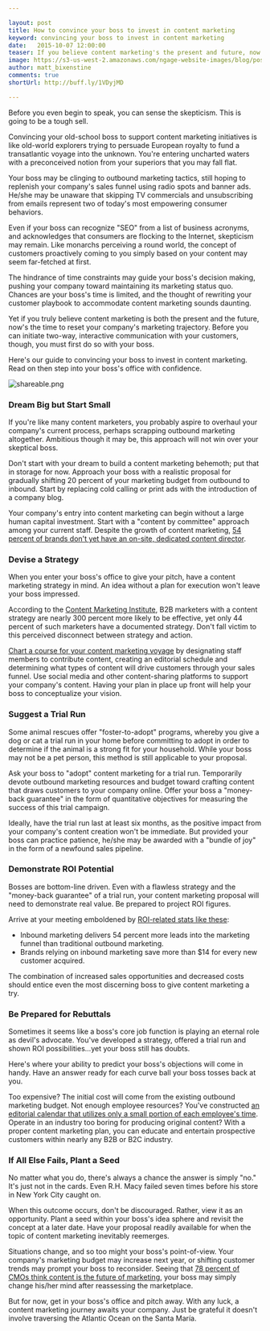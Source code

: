 ```yaml
---

layout: post
title: How to convince your boss to invest in content marketing
keyword: convincing your boss to invest in content marketing
date:   2015-10-07 12:00:00
teaser: If you believe content marketing's the present and future, now's the time to reset your company's marketing trajectory.
image: https://s3-us-west-2.amazonaws.com/ngage-website-images/blog/post-images/how-to-convince-your-boss-to-invest-in-content-marketing.jpg
author: matt_bixenstine
comments: true
shortUrl: http://buff.ly/1VDyjMD

---
```


Before you even begin to speak, you can sense the skepticism. This is going to be a tough sell.

Convincing your old-school boss to support content marketing initiatives is like old-world explorers trying to persuade European royalty to fund a transatlantic voyage into the unknown. You're entering uncharted waters with a preconceived notion from your superiors that you may fall flat.

Your boss may be clinging to outbound marketing tactics, still hoping to replenish your company's sales funnel using radio spots and banner ads. He/she may be unaware that skipping TV commercials and unsubscribing from emails represent two of today's most empowering consumer behaviors.

Even if your boss can recognize "SEO" from a list of business acronyms, and acknowledges that consumers are flocking to the Internet, skepticism may remain. Like monarchs perceiving a round world, the concept of customers proactively coming to you simply based on your content may seem far-fetched at first.

The hindrance of time constraints may guide your boss's decision making, pushing your company toward maintaining its marketing status quo. Chances are your boss's time is limited, and the thought of rewriting your customer playbook to accommodate content marketing sounds daunting.

Yet if you truly believe content marketing is both the present and the future, now's the time to reset your company's marketing trajectory. Before you can initiate two-way, interactive communication with your customers, though, you must first do so with your boss.

Here's our guide to convincing your boss to invest in content marketing. Read on then step into your boss's office with confidence.

![shareable.png](https://ucarecdn.com/4a36b52a-3571-4d79-8147-49d73e11da41/)

### Dream Big but Start Small

If you're like many content marketers, you probably aspire to overhaul your company's current process, perhaps scrapping outbound marketing altogether. Ambitious though it may be, this approach will not win over your skeptical boss.

Don't start with your dream to build a content marketing behemoth; put that in storage for now. Approach your boss with a realistic proposal for gradually shifting 20 percent of your marketing budget from outbound to inbound. Start by replacing cold calling or print ads with the introduction of a company blog.

Your company's entry into content marketing can begin without a large human capital investment. Start with a "content by committee" approach among your current staff. Despite the growth of content marketing, <a href="http://interfuse.media/10-important-facts-about-content-marketing/" target="_blank">54 percent of brands don't yet have an on-site, dedicated content director</a>.

### Devise a Strategy

When you enter your boss's office to give your pitch, have a content marketing strategy in mind. An idea without a plan for execution won't leave your boss impressed.

According to the <a href="http://contentmarketinginstitute.com/" target="_blank">Content Marketing Institute</a>, <a class="tweet-quote">B2B marketers with a content strategy are nearly 300 percent more likely to be effective</a>, yet only 44 percent of such marketers have a documented strategy. Don't fall victim to this perceived disconnect between strategy and action.

[Chart a course for your content marketing voyage](http://blog.beegit.com/content_strategy/2015/09/17/7-best-practices-for-your-business-blog/) by designating staff members to contribute content, creating an editorial schedule and determining what types of content will drive customers through your sales funnel. Use social media and other content-sharing platforms to support your company's content. Having your plan in place up front will help your boss to conceptualize your vision.

### Suggest a Trial Run

Some animal rescues offer "foster-to-adopt" programs, whereby you give a dog or cat a trial run in your home before committing to adopt in order to determine if the animal is a strong fit for your household. While your boss may not be a pet person, this method is still applicable to your proposal.

Ask your boss to "adopt" content marketing for a trial run. Temporarily devote outbound marketing resources and budget toward crafting content that draws customers to your company online. Offer your boss a "money-back guarantee" in the form of quantitative objectives for measuring the success of this trial campaign.

Ideally, have the trial run last at least six months, as the positive impact from your company's content creation won't be immediate. But provided your boss can practice patience, he/she may be awarded with a "bundle of joy" in the form of a newfound sales pipeline.

### Demonstrate ROI Potential

Bosses are bottom-line driven. Even with a flawless strategy and the "money-back guarantee" of a trial run, your content marketing proposal will need to demonstrate real value. Be prepared to project ROI figures.



Arrive at your meeting emboldened by [ROI-related stats like these](http://blog.beegit.com/content_strategy/2015/10/05/content-marketing-stats-blog/):

* Inbound marketing delivers 54 percent more leads into the marketing funnel than traditional outbound marketing.
* Brands relying on inbound marketing save more than $14 for every new customer acquired.

The combination of increased sales opportunities and decreased costs should entice even the most discerning boss to give content marketing a try.

### Be Prepared for Rebuttals

Sometimes it seems like a boss's core job function is playing an eternal role as devil's advocate. You've developed a strategy, offered a trial run and shown ROI possibilities...yet your boss still has doubts.

Here's where your ability to predict your boss's objections will come in handy. Have an answer ready for each curve ball your boss tosses back at you. 

Too expensive? The initial cost will come from the existing outbound marketing budget. Not enough employee resources? You've constructed [an editorial calendar that utilizes only a small portion of each employee's time](http://blog.beegit.com/content_strategy/2015/04/01/how-to-build-and-manage-distributed-writing-team/). Operate in an industry too boring for producing original content? With a proper content marketing plan, you can educate and entertain prospective customers within nearly any B2B or B2C industry. 

### If All Else Fails, Plant a Seed

No matter what you do, there's always a chance the answer is simply "no." It's just not in the cards. Even R.H. Macy failed seven times before his store in New York City caught on. 

When this outcome occurs, don't be discouraged. Rather, view it as an opportunity. Plant a seed within your boss's idea sphere and revisit the concept at a later date. Have your proposal readily available for when the topic of content marketing inevitably reemerges.

Situations change, and so too might your boss's point-of-view. Your company's marketing budget may increase next year, or shifting customer trends may prompt your boss to reconsider. Seeing that <a href="http://www.thedrum.com/news/2013/08/20/infographic-78-cmos-think-custom-content-future-marketing" target="_blank">78 percent of CMOs think content is the future of marketing</a>, your boss may simply change his/her mind after reassessing the marketplace.

But for now, get in your boss's office and pitch away. With any luck, a content marketing journey awaits your company. Just be grateful it doesn't involve traversing the Atlantic Ocean on the Santa María. 
